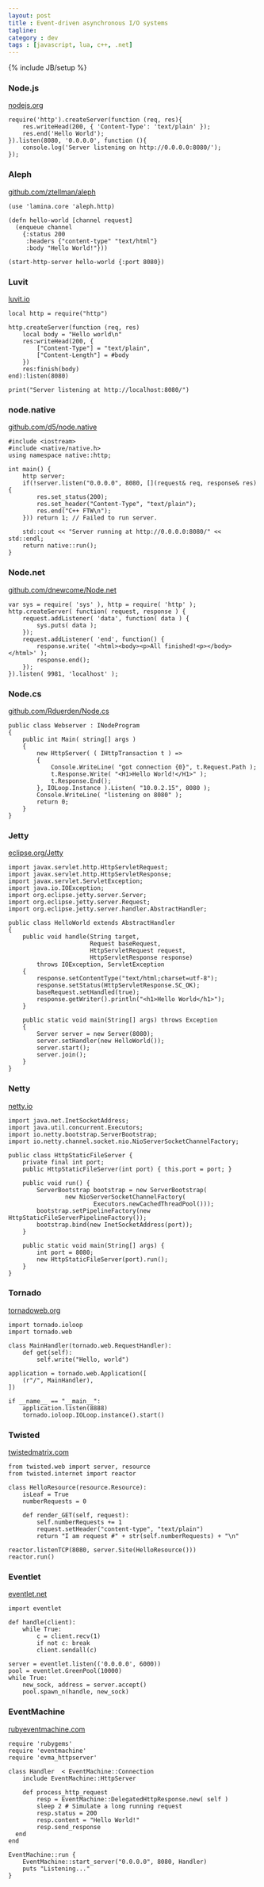 ```yaml
---
layout: post
title : Event-driven asynchronous I/O systems
tagline:
category : dev
tags : [javascript, lua, c++, .net]
---
```

{% include JB/setup %}


### Node.js
[nodejs.org](http://nodejs.org/)  

    require('http').createServer(function (req, res){
        res.writeHead(200, { 'Content-Type': 'text/plain' });
        res.end('Hello World');
    }).listen(8080, '0.0.0.0', function (){
        console.log('Server listening on http://0.0.0.0:8080/');
    });


### Aleph
[github.com/ztellman/aleph](https://github.com/ztellman/aleph)  

    (use 'lamina.core 'aleph.http)

    (defn hello-world [channel request]
      (enqueue channel
        {:status 200
         :headers {"content-type" "text/html"}
         :body "Hello World!"}))

    (start-http-server hello-world {:port 8080})


### Luvit
[luvit.io](http://luvit.io/)  

    local http = require("http")

    http.createServer(function (req, res)
        local body = "Hello world\n"
        res:writeHead(200, {
            ["Content-Type"] = "text/plain",
            ["Content-Length"] = #body
        })
        res:finish(body)
    end):listen(8080)

    print("Server listening at http://localhost:8080/")


### node.native
[github.com/d5/node.native](https://github.com/d5/node.native)  

    #include <iostream>
    #include <native/native.h>
    using namespace native::http;

    int main() {
        http server;
        if(!server.listen("0.0.0.0", 8080, [](request& req, response& res) {
            res.set_status(200);
            res.set_header("Content-Type", "text/plain");
            res.end("C++ FTW\n");
        })) return 1; // Failed to run server.

        std::cout << "Server running at http://0.0.0.0:8080/" << std::endl;
        return native::run();
    }


### Node.net
[github.com/dnewcome/Node.net](https://github.com/dnewcome/Node.net)  

    var sys = require( 'sys' ), http = require( 'http' );
    http.createServer( function( request, response ) {
        request.addListener( 'data', function( data ) {
            sys.puts( data );
        });
        request.addListener( 'end', function() {
            response.write( '<html><body><p>All finished!<p></body></html>' );
            response.end();
        });
    }).listen( 9981, 'localhost' );


### Node.cs
[github.com/Rduerden/Node.cs](https://github.com/Rduerden/Node.cs)  

    public class Webserver : INodeProgram
    {
        public int Main( string[] args )
        {
            new HttpServer( ( IHttpTransaction t ) =>
            {
                Console.WriteLine( "got connection {0}", t.Request.Path );
                t.Response.Write( "<H1>Hello World!</H1>" );
                t.Response.End();
            }, IOLoop.Instance ).Listen( "10.0.2.15", 8080 );
            Console.WriteLine( "listening on 8080" );
            return 0;
        }
    }

### Jetty
[eclipse.org/Jetty](http://wiki.eclipse.org/Jetty/)  

    import javax.servlet.http.HttpServletRequest;
    import javax.servlet.http.HttpServletResponse;
    import javax.servlet.ServletException;
    import java.io.IOException;
    import org.eclipse.jetty.server.Server;
    import org.eclipse.jetty.server.Request;
    import org.eclipse.jetty.server.handler.AbstractHandler;

    public class HelloWorld extends AbstractHandler
    {
        public void handle(String target,
                           Request baseRequest,
                           HttpServletRequest request,
                           HttpServletResponse response)
            throws IOException, ServletException
        {
            response.setContentType("text/html;charset=utf-8");
            response.setStatus(HttpServletResponse.SC_OK);
            baseRequest.setHandled(true);
            response.getWriter().println("<h1>Hello World</h1>");
        }

        public static void main(String[] args) throws Exception
        {
            Server server = new Server(8080);
            server.setHandler(new HelloWorld());
            server.start();
            server.join();
        }
    }


### Netty
[netty.io](http://netty.io/)  

    import java.net.InetSocketAddress;
    import java.util.concurrent.Executors;
    import io.netty.bootstrap.ServerBootstrap;
    import io.netty.channel.socket.nio.NioServerSocketChannelFactory;

    public class HttpStaticFileServer {
        private final int port;
        public HttpStaticFileServer(int port) { this.port = port; }

        public void run() {
            ServerBootstrap bootstrap = new ServerBootstrap(
                    new NioServerSocketChannelFactory(
                            Executors.newCachedThreadPool()));
            bootstrap.setPipelineFactory(new HttpStaticFileServerPipelineFactory());
            bootstrap.bind(new InetSocketAddress(port));
        }

        public static void main(String[] args) {
            int port = 8080;
            new HttpStaticFileServer(port).run();
        }
    }


### Tornado
[tornadoweb.org](http://www.tornadoweb.org/)  

    import tornado.ioloop
    import tornado.web

    class MainHandler(tornado.web.RequestHandler):
        def get(self):
            self.write("Hello, world")

    application = tornado.web.Application([
        (r"/", MainHandler),
    ])

    if __name__ == "__main__":
        application.listen(8888)
        tornado.ioloop.IOLoop.instance().start()


### Twisted
[twistedmatrix.com](http://twistedmatrix.com/)  

    from twisted.web import server, resource
    from twisted.internet import reactor

    class HelloResource(resource.Resource):
        isLeaf = True
        numberRequests = 0

        def render_GET(self, request):
            self.numberRequests += 1
            request.setHeader("content-type", "text/plain")
            return "I am request #" + str(self.numberRequests) + "\n"

    reactor.listenTCP(8080, server.Site(HelloResource()))
    reactor.run()


### Eventlet
[eventlet.net](http://eventlet.net/)  

    import eventlet

    def handle(client):
        while True:
            c = client.recv(1)
            if not c: break
            client.sendall(c)

    server = eventlet.listen(('0.0.0.0', 6000))
    pool = eventlet.GreenPool(10000)
    while True:
        new_sock, address = server.accept()
        pool.spawn_n(handle, new_sock)


### EventMachine
[rubyeventmachine.com](http://rubyeventmachine.com/)  

    require 'rubygems'
    require 'eventmachine'
    require 'evma_httpserver'

    class Handler  < EventMachine::Connection
        include EventMachine::HttpServer

        def process_http_request
            resp = EventMachine::DelegatedHttpResponse.new( self )
            sleep 2 # Simulate a long running request
            resp.status = 200
            resp.content = "Hello World!"
            resp.send_response
      end
    end

    EventMachine::run {
        EventMachine::start_server("0.0.0.0", 8080, Handler)
        puts "Listening..."
    }


